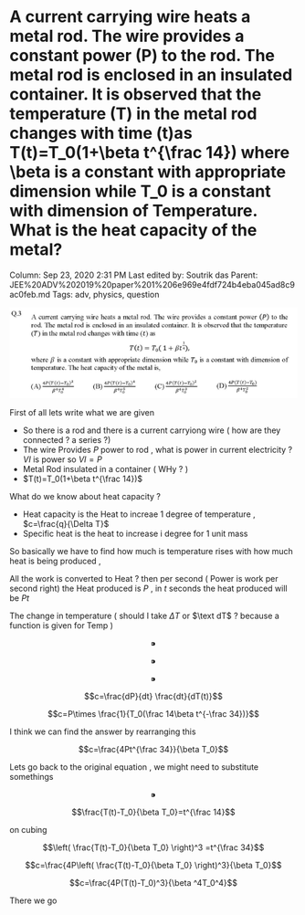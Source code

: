 # A current carrying wire heats a metal rod. The wire provides a constant power (P) to the rod. The metal rod is enclosed in an insulated container. It is observed that  the temperature (T) in the metal rod changes with time (t)as T(t)=T_0(1+\beta t^{\frac 14}) where \beta is a constant with appropriate dimension while T_0 is a constant with dimension of Temperature. What is the heat capacity of the metal?

Column: Sep 23, 2020 2:31 PM
Last edited by: Soutrik das
Parent: JEE%20ADV%202019%20paper%201%206e969e4fdf724b4eba045ad8c9ac0feb.md
Tags: adv, physics, question

![A%20current%20carrying%20wire%20heats%20a%20metal%20rod%20The%20wire%20fbcef34181724aa9807dde75231aef75/Untitled.png](A%20current%20carrying%20wire%20heats%20a%20metal%20rod%20The%20wire%20fbcef34181724aa9807dde75231aef75/Untitled.png)

First of all lets write what we are given

- So there is a rod and there is a current carryiong wire ( how are they connected ? a series ?)
- The wire Provides $P$ power to rod , what is power in current electricity ? $VI$ is power so $VI=P$
- Metal Rod insulated in a container ( WHy ? )
- $T(t)=T_0(1+\beta t^{\frac 14})$

What do we know about heat capacity ?

- Heat capacity is the Heat to increae 1 degree of temperature , $c=\frac{q}{\Delta T}$
- Specific heat is the heat to increase i degree for 1 unit mass

So basically we have to find how much is temperature rises with how much heat is being produced , 

All the work is converted to Heat ? then per second ( Power is work per second right) the Heat produced is $P$ , in $t$ seconds the heat produced will be $Pt$ 

The change in temperature ( should I take $\Delta T$ or $\text dT$ ? because a function is given for Temp ) 

$$⁍ $$

$$⁍$$

$$⁍$$

$$c=\frac{dP}{dt} \frac{dt}{dT(t)}$$

$$c=P\times  \frac{1}{T_0(\frac 14\beta t^{-\frac 34})}$$

I think we can find the answer by rearranging this 

$$c=\frac{4Pt^{\frac 34}}{\beta T_0}$$

Lets go back to the original equation , we might need to substitute somethings

$$⁍$$

$$\frac{T(t)-T_0}{\beta T_0}=t^{\frac 14}$$

on cubing

$$\left( \frac{T(t)-T_0}{\beta T_0} \right)^3 =t^{\frac 34}$$

$$c=\frac{4P\left( \frac{T(t)-T_0}{\beta T_0} \right)^3}{\beta T_0}$$

$$c=\frac{4P(T(t)-T_0)^3}{\beta ^4T_0^4}$$

There we go